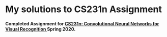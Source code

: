 # My solutions to CS231n Assignment
#### Completed Assignment for <a href = "https://cs231n.github.io/" > CS231n: Convolutional Neural Networks for Visual Recognition </a> Spring 2020.
